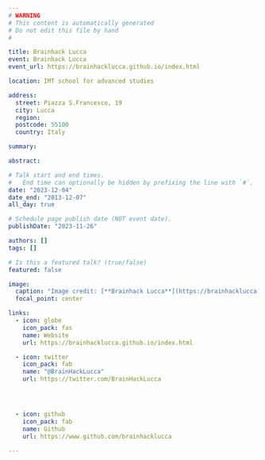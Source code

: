 ```yaml
---
# WARNING
# This content is automatically generated
# Do not edit this file by hand
#

title: Brainhack Lucca
event: Brainhack Lucca
event_url: https://brainhacklucca.github.io/index.html

location: IMT school for advanced studies

address:
  street: Piazza S.Francesco, 19
  city: Lucca
  region:
  postcode: 55100
  country: Italy

summary:

abstract:

# Talk start and end times.
#   End time can optionally be hidden by prefixing the line with `#`.
date: "2023-12-04"
date_end: "2013-12-07"
all_day: true

# Schedule page publish date (NOT event date).
publishDate: "2023-11-26"

authors: []
tags: []

# Is this a featured talk? (true/false)
featured: false

image:
  caption: "Image credit: [**Brainhack Lucca**](https://brainhacklucca.github.io/index.html)"
  focal_point: center

links:
  - icon: globe
    icon_pack: fas
    name: Website
    url: https://brainhacklucca.github.io/index.html

  - icon: twitter
    icon_pack: fab
    name: "@BrainHackLucca"
    url: https://twitter.com/BrainHackLucca




  - icon: github
    icon_pack: fab
    name: Github
    url: https://www.github.com/brainhacklucca

---
```


